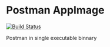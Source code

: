# Postman AppImage

[![Build Status](https://travis-ci.org/showcheap/postman-appimage.svg?branch=6.0.8)](https://travis-ci.org/showcheap/postman-appimage)

Postman in single executable binnary
